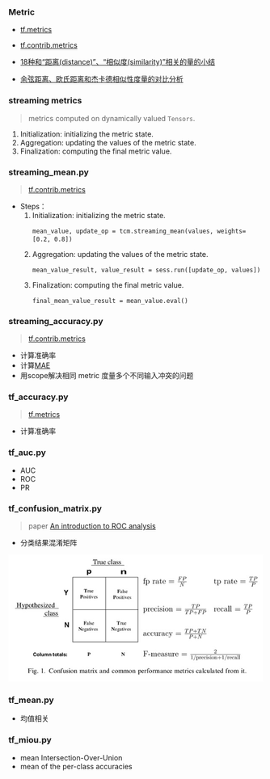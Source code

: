 ### Metric

* [tf.metrics](https://www.tensorflow.org/api_docs/python/tf/metrics)  

* [tf.contrib.metrics](https://www.tensorflow.org/api_guides/python/contrib.metrics) 

* [18种和“距离(distance)”、“相似度(similarity)”相关的量的小结](http://blog.csdn.net/solomonlangrui/article/details/47454805)

* [余弦距离、欧氏距离和杰卡德相似性度量的对比分析](https://www.cnblogs.com/chaosimple/archive/2013/06/28/3160839.html)


### streaming metrics
> metrics computed on dynamically valued `Tensors`.
1. Initialization: initializing the metric state.
2. Aggregation: updating the values of the metric state.
3. Finalization: computing the final metric value.


### streaming_mean.py
> [tf.contrib.metrics](https://www.tensorflow.org/api_guides/python/contrib.metrics)
* Steps：
    1. Initialization: initializing the metric state.
        ```
        mean_value, update_op = tcm.streaming_mean(values, weights=[0.2, 0.8])
        ```
    2. Aggregation: updating the values of the metric state.
        ```
        mean_value_result, value_result = sess.run([update_op, values])
        ```
    3. Finalization: computing the final metric value.
        ```
        final_mean_value_result = mean_value.eval()
        ```

### streaming_accuracy.py
> [tf.contrib.metrics](https://www.tensorflow.org/api_guides/python/contrib.metrics)
 * 计算准确率
 * 计算[MAE](https://en.wikipedia.org/wiki/Mean_absolute_error)
 * 用scope解决相同 metric 度量多个不同输入冲突的问题


### tf_accuracy.py
> [tf.metrics](https://www.tensorflow.org/api_docs/python/tf/metrics)
 * 计算准确率


### tf_auc.py
 * AUC
 * ROC
 * PR
 

### tf_confusion_matrix.py
> paper [An introduction to ROC analysis](An%20introduction%20to%20ROC%20analysis.pdf)
 * 分类结果混淆矩阵    
 
 ![分类结果混淆矩阵](confusion_matrix.jpg)


### tf_mean.py
 * 均值相关
 
 
### tf_miou.py
 * mean Intersection-Over-Union
 * mean of the per-class accuracies

